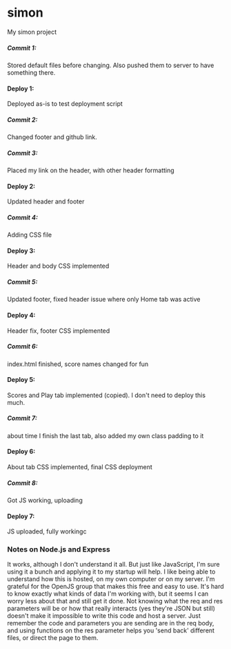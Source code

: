 # simon
My simon project

##### Commit 1: 
Stored default files before changing. Also pushed them to server to have something there.

#### Deploy 1: 
Deployed as-is to test deployment script

##### Commit 2:
Changed footer and github link.

##### Commit 3:
Placed my link on the header, with other header formatting

#### Deploy 2:
Updated header and footer

##### Commit 4:
Adding CSS file

#### Deploy 3:
Header and body CSS implemented

##### Commit 5:
Updated footer, fixed header issue where only Home tab was active

#### Deploy 4:
Header fix, footer CSS implemented

##### Commit 6:
index.html finished, score names changed for fun

#### Deploy 5:
Scores and Play tab implemented (copied). I don't need to deploy this much.

##### Commit 7:
about time I finish the last tab, also added my own class padding to it

#### Deploy 6:
About tab CSS implemented, final CSS deployment

##### Commit 8: 
Got JS working, uploading

#### Deploy 7:
JS uploaded, fully workingc

### Notes on Node.js and Express
It works, although I don't understand it all. But just like JavaScript, I'm sure using it a bunch and applying it to my startup will help. I like being able to understand how this is hosted, on my own computer or on my server. I'm grateful for the OpenJS group that makes this free and easy to use.
It's hard to know exactly what kinds of data I'm working with, but it seems I can worry less about that and still get it done. Not knowing what the req and res parameters will be or how that really interacts (yes they're JSON but still) doesn't make it impossible to write this code and host a server. Just remember the code and parameters you are sending are in the req body, and using functions on the res parameter helps you 'send back' different files, or direct the page to them.